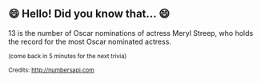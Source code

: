 ## 😄 Hello! Did you know that... 😄
13 is the number of Oscar nominations of actress Meryl Streep, who holds the record for the most Oscar nominated actress.

<sup>(come back in 5 minutes for the next trivia)</sup>


<sup>Credits: http://numbersapi.com</sup>

